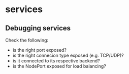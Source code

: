 # services

## Debugging services
Check the following:
- is the right port exposed?
- is the right connecion type exposed (e.g. TCP/UDP)?
- is it connected to its respective backend?
- is the NodePort exposed for load balancing?
